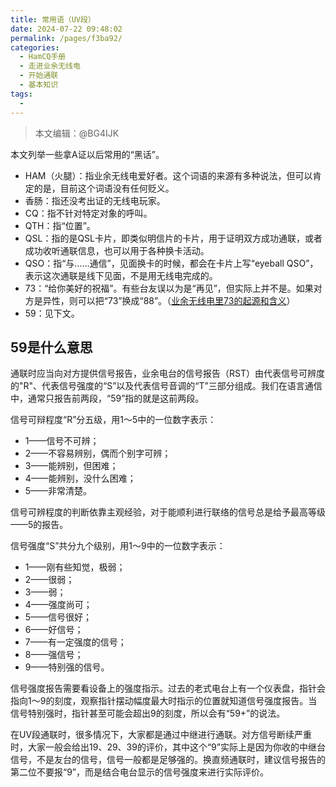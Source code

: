 ```yaml
---
title: 常用语（UV段）
date: 2024-07-22 09:48:02
permalink: /pages/f3ba92/
categories:
  - HamCQ手册
  - 走进业余无线电
  - 开始通联
  - 基本知识
tags:
  - 
---
```

> 本文编辑：@BG4IJK

本文列举一些拿A证以后常用的“黑话”。

* HAM（火腿）：指业余无线电爱好者。这个词语的来源有多种说法，但可以肯定的是，目前这个词语没有任何贬义。
* 香肠：指还没考出证的无线电玩家。
* CQ：指不针对特定对象的呼叫。
* QTH：指“位置”。
* QSL：指的是QSL卡片，即类似明信片的卡片，用于证明双方成功通联，或者成功收听通联信息，也可以用于各种换卡活动。
* QSO：指“与……通信”，见面换卡的时候，都会在卡片上写“eyeball QSO”，表示这次通联是线下见面，不是用无线电完成的。
* 73：“给你美好的祝福”。有些台友误以为是“再见”，但实际上并不是。如果对方是异性，则可以把“73”换成“88”。（[业余无线电里73的起源和含义](https://forum.hamcq.cn/d/3860)）
* 59：见下文。

## 59是什么意思

通联时应当向对方提供信号报告，业余电台的信号报告（RST）由代表信号可辨度的"R"、代表信号强度的“S”以及代表信号音调的“T”三部分组成。我们在语言通信中，通常只报告前两段，“59”指的就是这前两段。

信号可辩程度“R”分五级，用1～5中的一位数字表示：

* 1——信号不可辨；
* 2——不容易辨别，偶而个别字可辨；
* 3——能辨别，但困难；
* 4——能辨别，没什么困难；
* 5——非常清楚。

信号可辨程度的判断依靠主观经验，对于能顺利进行联络的信号总是给予最高等级——5的报告。

信号强度“S”共分九个级别，用1～9中的一位数字表示：

* 1——刚有些知觉，极弱；
* 2——很弱；
* 3——弱；
* 4——强度尚可；
* 5——信号很好；
* 6——好信号；
* 7——有一定强度的信号；
* 8——强信号；
* 9——特别强的信号。

信号强度报告需要看设备上的强度指示。过去的老式电台上有一个仪表盘，指针会指向1～9的刻度，观察指针摆动幅度最大时指示的位置就知道信号强度报告。当信号特别强时，指针甚至可能会超出9的刻度，所以会有“59+”的说法。

在UV段通联时，很多情况下，大家都是通过中继进行通联。对方信号断续严重时，大家一般会给出19、29、39的评价，其中这个“9”实际上是因为你收的中继台信号，不是友台的信号，信号一般都是足够强的。换直频通联时，建议信号报告的第二位不要报“9”，而是结合电台显示的信号强度来进行实际评价。
